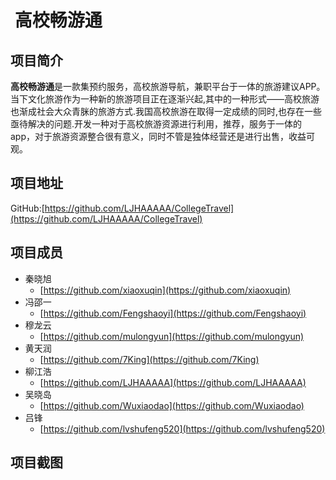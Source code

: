 
#  高校畅游通
## 项目简介
**高校畅游通**是一款集预约服务，高校旅游导航，兼职平台于一体的旅游建议APP。当下文化旅游作为一种新的旅游项目正在逐渐兴起,其中的一种形式——高校旅游也渐成社会大众青脒的旅游方式.我国高校旅游在取得一定成绩的同时,也存在一些亟待解决的问题.开发一种对于高校旅游资源进行利用，推荐，服务于一体的app，对于旅游资源整合很有意义，同时不管是独体经营还是进行出售，收益可观。
## 项目地址
GitHub:[https://github.com/LJHAAAAA/CollegeTravel](https://github.com/LJHAAAAA/CollegeTravel)
## 项目成员

* 秦晓旭
    * [https://github.com/xiaoxuqin](https://github.com/xiaoxuqin) 
* 冯邵一
    *  [https://github.com/Fengshaoyi](https://github.com/Fengshaoyi)
* 穆龙云
    * [https://github.com/mulongyun](https://github.com/mulongyun) 
* 黄天润
    * [https://github.com/7King](https://github.com/7King) 
* 柳江浩
    * [https://github.com/LJHAAAAA](https://github.com/LJHAAAAA) 
* 吴晓岛
    *  [https://github.com/Wuxiaodao](https://github.com/Wuxiaodao)
* 吕锋
    * [https://github.com/lvshufeng520](https://github.com/lvshufeng520)
## 项目截图







